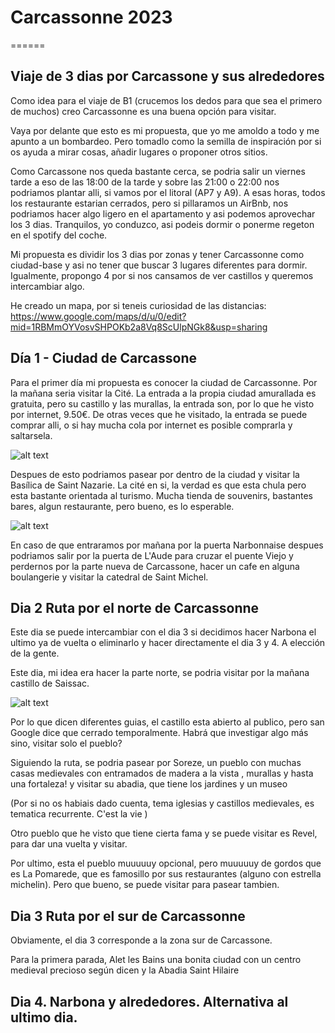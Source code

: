 # Carcassonne 2023
======
## Viaje de 3 dias por Carcassone y sus alrededores


Como idea para el viaje de B1 (crucemos los dedos para que sea el primero de muchos) creo Carcassonne es una buena opción para visitar. 

Vaya por delante que esto es mi propuesta, que yo me amoldo a todo y me apunto a un bombardeo. Pero tomadlo como la semilla de inspiración por si os ayuda a mirar cosas, añadir lugares o proponer otros sitios.

Como Carcassone nos queda bastante cerca, se podria salir un viernes tarde a eso de las 18:00 de la tarde y sobre las 21:00 o 22:00 nos podriamos plantar alli, si vamos por el litoral (AP7 y A9). A esas horas, todos los restaurante estarian cerrados, pero si pillaramos un AirBnb, nos podriamos hacer algo ligero en el apartamento y asi podemos aprovechar los 3 dias. Tranquilos, yo conduzco, asi podeis dormir o ponerme regeton en el spotify del coche. 

Mi propuesta es dividir los 3 dias por zonas y tener Carcassonne como ciudad-base y asi no tener que buscar 3 lugares diferentes para dormir. Igualmente, propongo 4 por si nos cansamos de ver castillos y queremos intercambiar algo.

He creado un mapa, por si teneis curiosidad de las distancias: https://www.google.com/maps/d/u/0/edit?mid=1RBMmOYVosvSHPOKb2a8Vq8ScUlpNGk8&usp=sharing

## Día 1 - Ciudad de Carcassone

Para el primer día mi propuesta es conocer la ciudad de Carcassonne. Por la mañana seria visitar la Cité. La entrada a la propia ciudad amurallada es gratuita, pero su castillo y las murallas, la entrada son, por lo que he visto por internet, 9.50€. De otras veces que he visitado, la entrada se puede comprar alli, o si hay mucha cola por internet es posible comprarla y saltarsela.

![alt text][castillo carcassonne]

[castillo carcassonne]: 
https://www.lugaresdeaventura.com/sites/default/files/2022-03/PORTADA%20BONA%20carcassonne-2019-05-cite-rempart-chateau-comtal-cr-m-gassion-adt-aude-01.jpg

Despues de esto podriamos pasear por dentro de la ciudad y visitar la Basílica de Saint Nazarie. La cité en si, la verdad es que esta chula pero esta bastante orientada al turismo. Mucha tienda de souvenirs, bastantes bares, algun restaurante, pero bueno, es lo esperable.

![alt text][cité]

[cité]: https://www.lugaresdeaventura.com/sites/default/files/inline-images/carcassonne-0000-00-cite-place-chateau-touriste-cr-f-chatroussat-adt-aude-1-1455x970.jpg

En caso de que entraramos por mañana por la puerta Narbonnaise despues podriamos salir por la puerta de L'Aude para cruzar el puente Viejo y perdernos por la parte nueva de Carcassone, hacer un cafe en alguna boulangerie y visitar la catedral de Saint Michel.


## Dia 2 Ruta por el norte de Carcassonne
Este dia se puede intercambiar con el dia 3 si decidimos hacer Narbona el ultimo ya de vuelta o eliminarlo y hacer directamente el dia 3 y 4. A elección de la gente.

Este dia, mi idea era hacer la parte norte, se podria visitar por la mañana castillo de Saissac. 

![alt text][castillo_sissac]

[castillo_sissac]:https://upload.wikimedia.org/wikipedia/commons/thumb/5/53/France-Saissac-Ch%C3%A2teau_de_Saissac-Pyrenees.jpg/1280px-France-Saissac-Ch%C3%A2teau_de_Saissac-Pyrenees.jpg

Por lo que dicen diferentes guias, el castillo esta abierto al publico, pero san Google dice que cerrado temporalmente. Habrá que investigar algo más sino, visitar solo el pueblo?

Siguiendo la ruta, se podria pasear por Soreze, un pueblo con muchas casas medievales con entramados de madera a la vista , murallas y hasta una fortaleza! y visitar su abadia, que tiene los jardines y un museo 

(Por si no os habiais dado cuenta, tema iglesias y castillos medievales, es tematica recurrente. C'est la vie )

Otro pueblo que he visto que tiene cierta fama y se puede visitar es Revel, para dar una vuelta y visitar.

Por ultimo, esta el pueblo muuuuuy opcional, pero muuuuuy de gordos que es La Pomarede, que es famosillo por sus restaurantes (alguno con estrella michelin). Pero que bueno, se puede visitar para pasear tambien.

## Dia 3 Ruta por el sur de Carcassonne
Obviamente, el dia 3 corresponde a la zona sur de Carcassone.

Para la primera parada, Alet les Bains una bonita ciudad con un centro medieval precioso según dicen y la Abadia Saint Hilaire 

## Dia 4. Narbona y alrededores. Alternativa al ultimo dia. 

